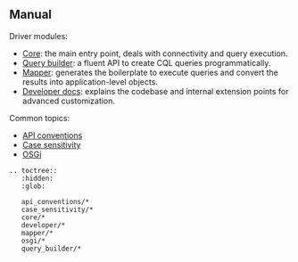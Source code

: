 <!--
Licensed to the Apache Software Foundation (ASF) under one
or more contributor license agreements.  See the NOTICE file
distributed with this work for additional information
regarding copyright ownership.  The ASF licenses this file
to you under the Apache License, Version 2.0 (the
"License"); you may not use this file except in compliance
with the License.  You may obtain a copy of the License at

  http://www.apache.org/licenses/LICENSE-2.0

Unless required by applicable law or agreed to in writing,
software distributed under the License is distributed on an
"AS IS" BASIS, WITHOUT WARRANTIES OR CONDITIONS OF ANY
KIND, either express or implied.  See the License for the
specific language governing permissions and limitations
under the License.
-->

## Manual

Driver modules:

* [Core](core/): the main entry point, deals with connectivity and query execution.
* [Query builder](query_builder/): a fluent API to create CQL queries programmatically.
* [Mapper](mapper/): generates the boilerplate to execute queries and convert the results into
  application-level objects.
* [Developer docs](developer/): explains the codebase and internal extension points for advanced
  customization.

Common topics:

* [API conventions](api_conventions/)
* [Case sensitivity](case_sensitivity/)
* [OSGi](osgi/)

```{eval-rst}
.. toctree::
   :hidden:
   :glob:
   
   api_conventions/*
   case_sensitivity/*
   core/*
   developer/*
   mapper/*
   osgi/*
   query_builder/*
```
